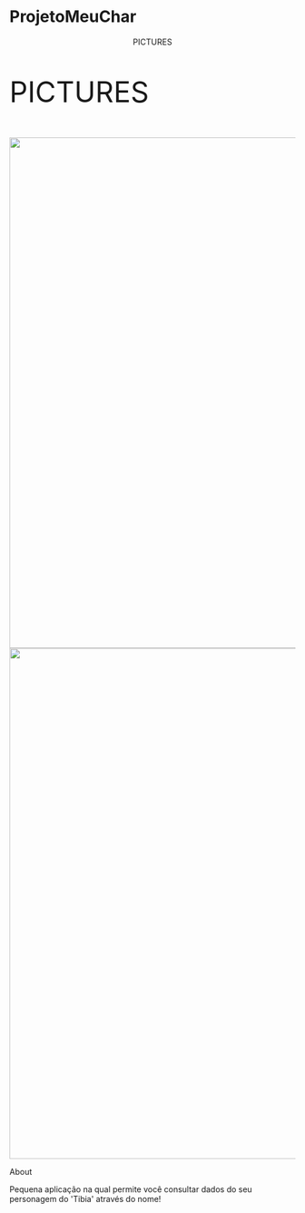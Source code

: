 # ProjetoMeuChar

<div align="center" font-size: 24px>PICTURES</div>
<p style="font-size: 50px;">PICTURES</p>
<div align="center">
<img src="https://user-images.githubusercontent.com/44277503/185975074-f441ca1a-3f95-48db-bf16-e5bea8a0b199.png" width="900px" />
</div>

<div align="center">
<img src="https://user-images.githubusercontent.com/44277503/185975094-6e28e2ce-d3af-4258-8749-5fa797bd871b.png" width="900px" />
</div>

About

Pequena aplicação na qual permite você consultar dados do seu personagem do 'Tibia' através do nome!

